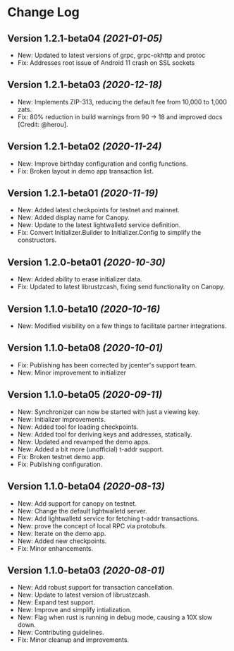 Change Log
==========

Version 1.2.1-beta04 *(2021-01-05)*
------------------------------------
- New: Updated to latest versions of grpc, grpc-okhttp and protoc
- Fix: Addresses root issue of Android 11 crash on SSL sockets

Version 1.2.1-beta03 *(2020-12-18)*
------------------------------------
- New: Implements ZIP-313, reducing the default fee from 10,000 to 1,000 zats.
- Fix: 80% reduction in build warnings from 90 -> 18 and improved docs [Credit: @herou].

Version 1.2.1-beta02 *(2020-11-24)*
------------------------------------
- New: Improve birthday configuration and config functions.
- Fix: Broken layout in demo app transaction list.

Version 1.2.1-beta01 *(2020-11-19)*
------------------------------------
- New: Added latest checkpoints for testnet and mainnet.
- New: Added display name for Canopy.
- New: Update to the latest lightwalletd service definition.
- Fix: Convert Initializer.Builder to Initializer.Config to simplify the constructors.

Version 1.2.0-beta01 *(2020-10-30)*
------------------------------------
- New: Added ability to erase initializer data.
- Fix: Updated to latest librustzcash, fixing send functionality on Canopy.

Version 1.1.0-beta10 *(2020-10-16)*
------------------------------------
- New: Modified visibility on a few things to facilitate partner integrations.

Version 1.1.0-beta08 *(2020-10-01)*
------------------------------------
- Fix: Publishing has been corrected by jcenter's support team.
- New: Minor improvement to initializer

Version 1.1.0-beta05 *(2020-09-11)*
------------------------------------
- New: Synchronizer can now be started with just a viewing key.
- New: Initializer improvements.
- New: Added tool for loading checkpoints.
- New: Added tool for deriving keys and addresses, statically.
- New: Updated and revamped the demo apps.
- New: Added a bit more (unofficial) t-addr support.
- Fix: Broken testnet demo app.
- Fix: Publishing configuration.

Version 1.1.0-beta04 *(2020-08-13)*
------------------------------------
- New: Add support for canopy on testnet.
- New: Change the default lightwalletd server.
- New: Add lightwalletd service for fetching t-addr transactions.
- New: prove the concept of local RPC via protobufs.
- New: Iterate on the demo app.
- New: Added new checkpoints.
- Fix: Minor enhancements.

Version 1.1.0-beta03 *(2020-08-01)*
------------------------------------
- New: Add robust support for transaction cancellation.
- New: Update to latest version of librustzcash.
- New: Expand test support.
- New: Improve and simplify intialization.
- New: Flag when rust is running in debug mode, causing a 10X slow down.
- New: Contributing guidelines.
- Fix: Minor cleanup and improvements.
